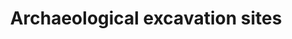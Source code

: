 ---
title: Archaeological excavation sites
longTitle: 'Archaeological excavation sites'
tags:
- gccommon
usedFor:
- "[[Archaeological investigations]]"
---